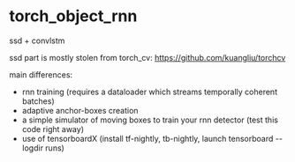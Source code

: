 # torch_object_rnn
ssd + convlstm

ssd part is mostly stolen from torch_cv: https://github.com/kuangliu/torchcv 

main differences:

- rnn training (requires a dataloader which streams temporally coherent batches)
- adaptive anchor-boxes creation
- a simple simulator of moving boxes to train your rnn detector (test this code right away)
- use of tensorboardX (install tf-nightly, tb-nightly, launch tensorboard --logdir runs)
